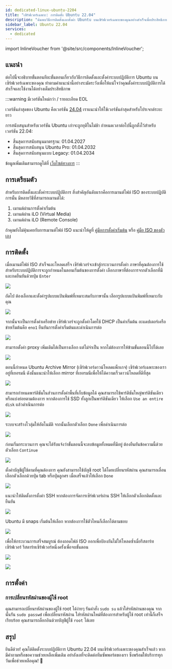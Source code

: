 ```yaml
---
id: dedicated-linux-ubuntu-2204
title: "เซิร์ฟเวอร์เฉพาะ: การติดตั้ง Ubuntu 22.04"
description: "ค้นพบวิธีการติดตั้งและตั้งค่า Ubuntu บนเซิร์ฟเวอร์เฉพาะของคุณอย่างสำเร็จเพื่อประสิทธิภาพสูงสุดและการสนับสนุนระยะยาว → เรียนรู้เพิ่มเติมตอนนี้"
sidebar_label: Ubuntu 22.04
services:
  - dedicated
---
```


import InlineVoucher from '@site/src/components/InlineVoucher';

## แนะนำ

ต่อไปนี้จะอธิบายขั้นตอนทีละขั้นตอนเกี่ยวกับวิธีการติดตั้งและตั้งค่าระบบปฏิบัติการ Ubuntu บนเซิร์ฟเวอร์เฉพาะของคุณ ทำตามคำแนะนำนี้อย่างระมัดระวังเพื่อให้แน่ใจว่าคุณตั้งค่าระบบปฏิบัติการได้สำเร็จและใช้งานได้อย่างเต็มประสิทธิภาพ



:::warning มีเวอร์ชันใหม่กว่า / รายละเอียด EOL

เวอร์ชันล่าสุดของ Ubuntu คือเวอร์ชัน [24.04](dedicated-linux-ubuntu.md) เราแนะนำให้ใช้เวอร์ชันล่าสุดสำหรับโปรเจกต์ระยะยาว

การสนับสนุนสำหรับเวอร์ชัน Ubuntu เก่าจะถูกยุติในไม่ช้า กำหนดเวลาต่อไปนี้ถูกตั้งไว้สำหรับเวอร์ชัน 22.04:

- สิ้นสุดการสนับสนุนมาตรฐาน: 01.04.2027
- สิ้นสุดการสนับสนุน Ubuntu Pro: 01.04.2032
- สิ้นสุดการสนับสนุนแบบ Legacy: 01.04.2034

ข้อมูลเพิ่มเติมสามารถดูได้ที่ [เว็บไซต์ทางการ](https://ubuntu.com/about/release-cycle)
:::


<InlineVoucher />

## การเตรียมตัว

สำหรับการติดตั้งและตั้งค่าระบบปฏิบัติการ สิ่งสำคัญอันดับแรกคือการเมานต์ไฟล์ ISO ของระบบปฏิบัติการนั้น มีหลายวิธีที่สามารถเมานต์ได้:

1. เมานต์ผ่านการตั้งค่าเริ่มต้น
2. เมานต์ผ่าน iLO (Virtual Media)
3. เมานต์ผ่าน iLO (Remote Console)

ถ้าคุณยังไม่คุ้นเคยกับการเมานต์ไฟล์ ISO แนะนำให้ดูที่ [คู่มือการตั้งค่าเริ่มต้น](dedicated-setup.md) หรือ [คู่มือ ISO ของตัวเอง](dedicated-iso.md)



## การติดตั้ง

เมื่อเมานต์ไฟล์ ISO สำเร็จและโหลดเสร็จ เซิร์ฟเวอร์จะเข้าสู่กระบวนการตั้งค่า ภาษาที่คุณต้องการใช้สำหรับระบบปฏิบัติการจะถูกกำหนดในตอนเริ่มต้นของการตั้งค่า เลือกภาษาที่ต้องการจากตัวเลือกที่มีและกดยืนยันด้วยปุ่ม `Enter`

![](https://screensaver01.zap-hosting.com/index.php/s/yrHMNzstM23XZH6/preview)

ถัดไป ต้องเลือกและตั้งค่ารูปแบบแป้นพิมพ์ที่เหมาะสมกับภาษานั้น เลือกรูปแบบแป้นพิมพ์ที่เหมาะกับคุณ

![](https://screensaver01.zap-hosting.com/index.php/s/x9kYGEWS5fy7Wjp/preview)

จากนั้นจะเป็นการตั้งค่าเครือข่าย เซิร์ฟเวอร์จะถูกตั้งค่าโดยใช้ DHCP เป็นค่าเริ่มต้น อะแดปเตอร์เครือข่ายเริ่มต้นคือ `eno1` ยืนยันการตั้งค่าเริ่มต้นและดำเนินการต่อ

![](https://screensaver01.zap-hosting.com/index.php/s/6mr5kAKJQ39iJt5/preview)

สามารถตั้งค่า proxy เพิ่มเติมได้เป็นทางเลือก แต่ไม่จำเป็น หากไม่ต้องการให้ข้ามขั้นตอนนี้ไปได้เลย

![](https://screensaver01.zap-hosting.com/index.php/s/tz97Ee8ZQkxAGGb/preview)

ตอนนี้กำหนด Ubuntu Archive Mirror (เซิร์ฟเวอร์ดาวน์โหลดแพ็กเกจ) เซิร์ฟเวอร์เฉพาะของเราอยู่ที่เยอรมนี ดังนั้นแนะนำให้เลือก mirror ที่เยอรมนีเพื่อให้ได้ความเร็วดาวน์โหลดที่ดีที่สุด

![](https://screensaver01.zap-hosting.com/index.php/s/xNknNyWAbd5DnsZ/preview)

สามารถกำหนดพาร์ติชันในส่วนการตั้งค่าพื้นที่เก็บข้อมูลได้ คุณสามารถใช้พาร์ติชันใหญ่พาร์ติชันเดียว หรือแบ่งย่อยตามต้องการ หากต้องการใช้ SSD ทั้งลูกเป็นพาร์ติชันเดียว ให้เลือก `Use an entire disk` แล้วดำเนินการต่อ

![](https://screensaver01.zap-hosting.com/index.php/s/2dJ9oeMGjpWn6cZ/preview)

ระบบจะสร้างโวลุ่มให้อัตโนมัติ จากนั้นเลือกตัวเลือก `Done` เพื่อดำเนินการต่อ

![](https://screensaver01.zap-hosting.com/index.php/s/WXfzt57Rtm2SQLD/preview)

ก่อนเริ่มกระบวนการ คุณจะได้รับแจ้งว่าขั้นตอนนี้จะลบข้อมูลทั้งหมดที่มีอยู่ ต้องยืนยันข้อความนี้ด้วยตัวเลือก `Continue`

![](https://screensaver01.zap-hosting.com/index.php/s/L3YcGNbYWpMmaDj/preview)

ตั้งค่าบัญชีผู้ใช้ตามที่คุณต้องการ คุณยังสามารถใช้บัญชี root ได้โดยเปลี่ยนรหัสผ่าน คุณสามารถเลื่อนเลือกตัวเลือกด้วยปุ่ม tab หรือปุ่มลูกศร เมื่อเสร็จแล้วให้เลือก `Done`

![](https://screensaver01.zap-hosting.com/index.php/s/mqrjmF2ZmA2Qj9z/preview)

แนะนำให้ติดตั้งการตั้งค่า SSH หากต้องการจัดการเซิร์ฟเวอร์ผ่าน SSH ให้เลือกตัวเลือกติดตั้งและยืนยัน

![](https://screensaver01.zap-hosting.com/index.php/s/Xz3zzMdZ6C523ip/preview)

Ubuntu มี snaps เริ่มต้นให้เลือก หากต้องการใช้ตัวไหนก็เลือกได้ตามชอบ

![](https://screensaver01.zap-hosting.com/index.php/s/wcGiSwX935jXeex/preview)

เพื่อให้กระบวนการเสร็จสมบูรณ์ ต้องถอดไฟล์ ISO ออกเพื่อป้องกันไม่ให้โหลดซ้ำเมื่อรีสตาร์ทเซิร์ฟเวอร์ รีสตาร์ทเซิร์ฟเวอร์หนึ่งครั้งเพื่อจบขั้นตอน

![](https://screensaver01.zap-hosting.com/index.php/s/SzrxCtJTx2S8Nef/preview)



![](https://screensaver01.zap-hosting.com/index.php/s/x3BRLSepSDFnYGA/preview)



## การตั้งค่า



### การเปลี่ยนรหัสผ่านของผู้ใช้ root

คุณสามารถเปลี่ยนรหัสผ่านของผู้ใช้ root ได้ง่ายๆ รันคำสั่ง `sudo su` แล้วใส่รหัสผ่านของคุณ จากนั้นรัน `sudo passwd` เพื่อเปลี่ยนรหัสผ่าน ใส่รหัสผ่านใหม่ที่ต้องการสำหรับผู้ใช้ root เท่านี้ก็เสร็จเรียบร้อย คุณสามารถล็อกอินด้วยบัญชีผู้ใช้ `root` ได้เลย



## สรุป

ยินดีด้วย! คุณได้ติดตั้งระบบปฏิบัติการ Ubuntu 22.04 บนเซิร์ฟเวอร์เฉพาะของคุณสำเร็จแล้ว หากมีคำถามหรือขอความช่วยเหลือเพิ่มเติม อย่าลังเลที่จะติดต่อทีมซัพพอร์ตของเรา ซึ่งพร้อมให้บริการทุกวันเพื่อช่วยเหลือคุณ! 🙂






<InlineVoucher />